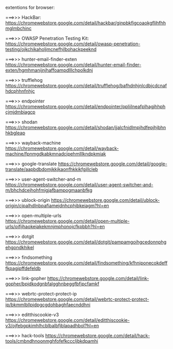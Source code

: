 extentions for browser:

===>>> HackBar:
https://chromewebstore.google.com/detail/hackbar/ginpbkfigcoaokgflihfhhmglmbchinc


===>>> OWASP Penetration Testing Kit:
https://chromewebstore.google.com/detail/owasp-penetration-testing/ojkchikaholjmcnefhjlbohackpeeknd

===>>> hunter-email-finder-exten
https://chromewebstore.google.com/detail/hunter-email-finder-exten/hgmhmanijnjhaffoampdlllchpolkdnj

===>>> trufflehog
https://chromewebstore.google.com/detail/trufflehog/bafhdnhjnlcdbjcdcnafhdcphhnfnhjc

===>>> endpointer
https://chromewebstore.google.com/detail/endpointer/ppliilneafplhagjhhphcjmjdmbjagcp

===>>> shodan
https://chromewebstore.google.com/detail/shodan/jjalcfnidlmpjhdfepjhjbhnhkbgleap

===>>> wayback-machine
https://chromewebstore.google.com/detail/wayback-machine/fpnmgdkabkmnadcjpehmlllkndpkmiak

===>>> google-translate
https://chromewebstore.google.com/detail/google-translate/aapbdbdomjkkjkaonfhkkikfgjllcleb

===>>> user-agent-switcher-and-m
https://chromewebstore.google.com/detail/user-agent-switcher-and-m/bhchdcejhohfmigjafbampogmaanbfkg

===>>> ublock-origin
https://chromewebstore.google.com/detail/ublock-origin/cjpalhdlnbpafiamejdnhcphjbkeiagm?hl=en

===>>> open-multiple-urls
https://chromewebstore.google.com/detail/open-multiple-urls/oifijhaokejakekmnjmphonojcfkpbbh?hl=en

===>>> dotgit
https://chromewebstore.google.com/detail/dotgit/pampamgoihgcedonnphgehgondkhikel

===>>> findsomething
https://chromewebstore.google.com/detail/findsomething/kfhniponecokdefffkpagipffdefeldb

===>>> link-gopher
https://chromewebstore.google.com/detail/link-gopher/bpjdkodgnbfalgghnbeggfbfjpcfamkf

===>>> webrtc-protect-protect-ip
https://chromewebstore.google.com/detail/webrtc-protect-protect-ip/bkmmlbllpjdpgcgdohbaghfaecnddhni

===>>> editthiscookie-v3
https://chromewebstore.google.com/detail/editthiscookie-v3/ojfebgpkimhlhcblbalbfjblapadhbol?hl=en

===>>> hack-tools
https://chromewebstore.google.com/detail/hack-tools/cmbndhnoonmghfofefkcccljbkdpamhi
